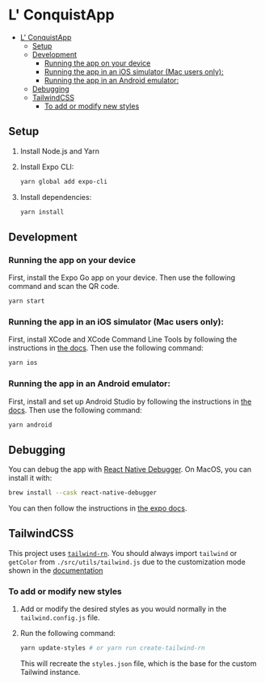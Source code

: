 # L' ConquistApp

- [L' ConquistApp](#l-conquistapp)
  - [Setup](#setup)
  - [Development](#development)
    - [Running the app on your device](#running-the-app-on-your-device)
    - [Running the app in an iOS simulator (Mac users only):](#running-the-app-in-an-ios-simulator-mac-users-only)
    - [Running the app in an Android emulator:](#running-the-app-in-an-android-emulator)
  - [Debugging](#debugging)
  - [TailwindCSS](#tailwindcss)
    - [To add or modify new styles](#to-add-or-modify-new-styles)

## Setup

1. Install Node.js and Yarn

2. Install Expo CLI:

    ```bash
    yarn global add expo-cli
    ```

3. Install dependencies:

    ```bash
    yarn install
    ```

## Development

### Running the app on your device

First, install the Expo Go app on your device. Then use the following command and scan the QR code.

```bash
yarn start
```

### Running the app in an iOS simulator (Mac users only):

First, install XCode and XCode Command Line Tools by following the instructions in [the docs](https://docs.expo.io/workflow/ios-simulator/). Then use the following command:
```bash
yarn ios
```

### Running the app in an Android emulator:

First, install and set up Android Studio by following the instructions in [the docs](https://docs.expo.io/workflow/android-studio-emulator/). Then use the following command:
```bash
yarn android
```

## Debugging

You can debug the app with [React Native Debugger](https://github.com/jhen0409/react-native-debugger). On MacOS, you can install it with:

```sh
brew install --cask react-native-debugger
```

You can then follow the instructions in [the expo docs](https://docs.expo.io/workflow/debugging/#react-native-debugger).

## TailwindCSS

This project uses [`tailwind-rn`](https://github.com/vadimdemedes/tailwind-rn). You should always import `tailwind` or `getColor` from `./src/utils/tailwind.js` due to the customization mode shown in the [documentation](https://github.com/vadimdemedes/tailwind-rn#customization)

### To add or modify new styles

1. Add or modify the desired styles as you would normally in the `tailwind.config.js` file.

2. Run the following command:
   ```bash
   yarn update-styles # or yarn run create-tailwind-rn
   ```
   This will recreate the `styles.json` file, which is the base for the custom Tailwind instance.

